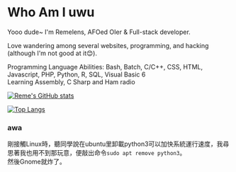 # Who Am I uwu

Yooo dude~ I'm Remelens, AFOed OIer & Full-stack developer.

Love wandering among several websites, programming, and hacking (although I'm not good at it😊).

Programming Language Abilities: Bash, Batch, C/C++, CSS, HTML, Javascript, PHP, Python, R, SQL, Visual Basic 6  
Learning Assembly, C Sharp and Ham radio

[![Reme's GitHub stats](https://github-readme-stats.vercel.app/api?username=Remelens&theme=dark)](https://github.com/anuraghazra/github-readme-stats)

[![Top Langs](https://github-readme-stats.vercel.app/api/top-langs/?username=Remelens&theme=dark)](https://github.com/anuraghazra/github-readme-stats)

### awa

剛接觸Linux時，聽同學說在ubuntu里卸載python3可以加快系統運行速度，我尋思著我也用不到那玩意，便敲出命令`sudo apt remove python3`。  
然後Gnome就炸了。
